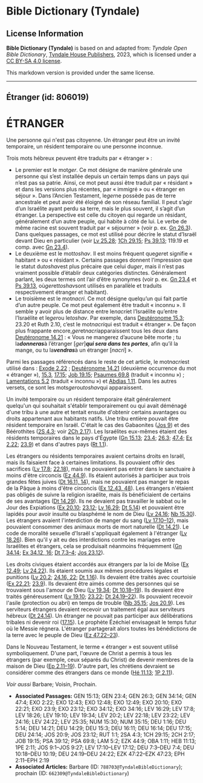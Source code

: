 # Bible Dictionary (Tyndale)

## License Information

**Bible Dictionary (Tyndale)** is based on and adapted from: _Tyndale Open Bible Dictionary_, [Tyndale House Publishers](https://tyndaleopenresources.com/), 2023, which is licensed under a [CC BY-SA 4.0 license](https://creativecommons.org/licenses/by-sa/4.0/legalcode.en).

This markdown version is provided under the same license.



--------------------------------

## Étranger (id: 806019)

ÉTRANGER
========

Une personne qui n'est pas citoyenne. Un étranger peut être un invité temporaire, un résident temporaire ou une personne inconnue.

Trois mots hébreux peuvent être traduits par « étranger » :

* Le premier est le mot*ger*. Ce mot désigne de manière générale une personne qui s’est installée depuis un certain temps dans un pays qui n’est pas sa patrie. Ainsi, ce mot peut aussi être traduit par « résidant » et dans les versions plus récentes, par « immigré » ou « étranger en séjour ». Dans l’Ancien Testament, le*ger*ne possède pas de terre ancestrale et peut avoir été éloigné de son réseau familial. Il peut s’agir d’un Israélite ayant perdu sa terre, mais le plus souvent, il s’agit d’un étranger. La perspective est celle du citoyen qui regarde un résidant, généralement d’un autre peuple, qui habite à côté de lui. Le verbe de même racine est souvent traduit par « séjourner » (voir p. ex. [Gn 26\.3](https://ref.ly/Gen26:3)). Dans quelques passages, ce mot est utilisé pour décrire le statut d’Israël devant Dieu en particulier (voir [Lv 25\.28](https://ref.ly/Lev25:35); [1Ch 29\.15](https://ref.ly/1Chr29:15); [Ps 39\.13](https://ref.ly/Ps39:12); 119\.19 et comp. avec [Gn 23\.4](https://ref.ly/Gen23:4)).
* Le deuxième est le mot*toshav*. Il est moins fréquent que*ger*et signifie « habitant » ou « résidant ». Certains passages donnent l’impression que le statut du*toshav*est plus précaire que celui du*ger*, mais il n’est pas vraiment possible d’établir deux catégories distinctes. Généralement parlant, les deux termes ont l’air d’être synonymes (voir p. ex. [Gn 23\.4](https://ref.ly/Gen23:4) et [Ps 39\.13](https://ref.ly/Ps39:12), où*ger*et*toshav*sont utilisés en parallèle et traduits respectivement étranger et habitant).
* Le troisième est le mot*nacri*. Ce mot désigne quelqu’un qui fait partie d’un autre peuple. Ce mot peut également être traduit « inconnu ». Il semble y avoir plus de distance entre le*nacri*et l’Israélite qu’entre l’Israélite et le*ger*ou le*toshav*. Par exemple, dans [Deutéronome 15\.3](https://ref.ly/Deut15:3); 23\.20 et Ruth 2\.10, c’est le mot*nacri*qui est traduit « étranger ». De façon plus frappante encore,*ger*et*nacri*apparaissent tous les deux dans [Deutéronome 14\.21](https://ref.ly/Deut14:21) : « Vous ne mangerez d’aucune bête morte ; tu la***donneras***à l’étranger \[*ger*]***qui sera dans tes portes***, afin qu’il la mange, ou tu la***vendras***à un étranger \[*nacri*] ».

Parmi les passages référencés dans le reste de cet article, le mot*nacri*est utilisé dans : [Exode 2\.22](https://ref.ly/Exod2:22) ; [Deutéronome 14\.21](https://ref.ly/Deut14:21) (deuxième occurrence du mot « étranger »), [15\.3](https://ref.ly/Deut15:3), [17\.15](https://ref.ly/Deut17:15); [Job 19\.15](https://ref.ly/Job19:15); [Psaumes 69\.8](https://ref.ly/Ps69:8) (traduit « inconnu ») ; [Lamentations 5\.2](https://ref.ly/Lam5:2) (traduit « inconnu ») et [Abdias 1\.11](https://ref.ly/Obad1:11). Dans les autres versets, ce sont les mots*ger*ou*toshav*qui apparaissent.

Un invité temporaire ou un résident temporaire était généralement quelqu'un qui souhaitait s'établir temporairement ou qui avait déménagé d'une tribu à une autre et tentait ensuite d'obtenir certains avantages ou droits appartenant aux habitants natifs. Une tribu entière pouvait être résident temporaire en Israël. C'était le cas des Gabaonites ([Jos 9](https://ref.ly/Josh9:1-Josh9:27)) et des Béérothites ([2S 4\.3](https://ref.ly/2Sam4:3); voir [2Ch 2\.17](https://ref.ly/2Chr2:17)). Les Israélites eux\-mêmes étaient des résidents temporaires dans le pays d'Égypte ([Gn 15\.13](https://ref.ly/Gen15:13); [23\.4](https://ref.ly/Gen23:4); [26\.3](https://ref.ly/Gen26:3); [47\.4](https://ref.ly/Gen47:4); [Ex 2\.22](https://ref.ly/Exod2:22); [23\.9](https://ref.ly/Exod23:9)) et dans d'autres pays ([Rt 1\.1](https://ref.ly/Ruth1:1)).

Les étrangers ou résidents temporaires avaient certains droits en Israël, mais ils faisaient face à certaines limitations. Ils pouvaient offrir des sacrifices ([Lv 17\.8](https://ref.ly/Lev17:8); [22\.18](https://ref.ly/Lev22:18)), mais ne pouvaient pas entrer dans le sanctuaire à moins d'être circoncis ([Ez 44\.9](https://ref.ly/Ezek44:9)). Ils étaient autorisés à participer aux trois grandes fêtes juives ([Dt 16\.11, 14](https://ref.ly/Deut16:11,Deut16:14)), mais ne pouvaient pas manger le repas de la Pâque à moins d'être circoncis ([Ex 12\.43, 48](https://ref.ly/Exod12:43,Exod12:48)). Les étrangers n'étaient pas obligés de suivre la religion israélite, mais ils bénéficiaient de certains de ses avantages ([Dt 14\.29](https://ref.ly/Deut14:29)). Ils ne devaient pas travailler le sabbat ou le Jour des Expiations ([Ex 20\.10](https://ref.ly/Exod20:10); [23\.12](https://ref.ly/Exod23:12); [Lv 16\.29](https://ref.ly/Lev16:29); [Dt 5\.14](https://ref.ly/Deut5:14)) et pouvaient être lapidés pour avoir insulté ou blasphémé le nom de Dieu ([Lv 24\.16](https://ref.ly/Lev24:16); [Nb 15\.30](https://ref.ly/Num15:30)). Les étrangers avaient l'interdiction de manger du sang ([Lv 17\.10–12](https://ref.ly/Lev17:10-Lev17:12)), mais pouvaient consommer des animaux morts de mort naturelle ([Dt 14\.21](https://ref.ly/Deut14:21)). Le code de moralité sexuelle d'Israël s'appliquait également à l'étranger ([Lv 18\.26](https://ref.ly/Lev18:26)). Bien qu'il y ait eu des interdictions contre les mariages entre Israélites et étrangers, cela se produisait néanmoins fréquemment ([Gn 34\.14](https://ref.ly/Gen34:14); [Ex 34\.12, 16](https://ref.ly/Exod34:12,Exod34:16); [Dt 7\.3–4](https://ref.ly/Deut7:3-Deut7:4); [Jos 23\.12](https://ref.ly/Josh23:12)).

Les droits civiques étaient accordés aux étrangers par la loi de Moïse ([Ex 12\.49](https://ref.ly/Exod12:49); [Lv 24\.22](https://ref.ly/Lev24:22)). Ils étaient soumis aux mêmes procédures légales et punitions ([Lv 20\.2](https://ref.ly/Lev20:2); [24\.16, 22](https://ref.ly/Lev24:16,Lev24:22); [Dt 1\.16](https://ref.ly/Deut1:16)). Ils devaient être traités avec courtoisie ([Ex 22\.21](https://ref.ly/Exod22:21); [23\.9](https://ref.ly/Exod23:9)). Ils devaient être aimés comme des personnes qui se trouvaient sous l'amour de Dieu ([Lv 19\.34](https://ref.ly/Lev19:34); [Dt 10\.18–19](https://ref.ly/Deut10:18-Deut10:19)). Ils devaient être traités généreusement ([Lv 19\.10](https://ref.ly/Lev19:10); [23\.22](https://ref.ly/Lev23:22); [Dt 24\.19–22](https://ref.ly/Deut24:19-Deut24:22)). Ils pouvaient recevoir l'asile (protection ou abri) en temps de trouble ([Nb 35\.15](https://ref.ly/Num35:15); [Jos 20\.9](https://ref.ly/Josh20:9)). Les serviteurs étrangers devaient recevoir un traitement égal aux serviteurs hébreux ([Dt 24\.14](https://ref.ly/Deut24:14)). Un étranger ne pouvait pas participer aux délibérations tribales ni devenir roi ([17\.15](https://ref.ly/Deut17:15)). Le prophète Ézéchiel envisageait le temps futur où le Messie régnera. L'étranger partagerait alors toutes les bénédictions de la terre avec le peuple de Dieu ([Ez 47\.22–23](https://ref.ly/Ezek47:22-Ezek47:23)).

Dans le Nouveau Testament, le terme « étranger » est souvent utilisé symboliquement. D'une part, l'œuvre de Christ a permis à tous les étrangers (par exemple, ceux séparés du Christ) de devenir membres de la maison de Dieu ([Ep 2\.11–19](https://ref.ly/Eph2:11-Eph2:19)). D'autre part, les chrétiens devraient se considérer comme des étrangers dans ce monde ([Hé 11\.13](https://ref.ly/Heb11:13); [1P 2\.11](https://ref.ly/1Pet2:11)).

*Voir aussi* Barbare; Voisin, Prochain.

* **Associated Passages:** GEN 15:13; GEN 23:4; GEN 26:3; GEN 34:14; GEN 47:4; EXO 2:22; EXO 12:43; EXO 12:48; EXO 12:49; EXO 20:10; EXO 22:21; EXO 23:9; EXO 23:12; EXO 34:12; EXO 34:16; LEV 16:29; LEV 17:8; LEV 18:26; LEV 19:10; LEV 19:34; LEV 20:2; LEV 22:18; LEV 23:22; LEV 24:16; LEV 24:22; LEV 25:35; NUM 15:30; NUM 35:15; DEU 1:16; DEU 5:14; DEU 14:21; DEU 14:29; DEU 15:3; DEU 16:11; DEU 16:14; DEU 17:15; DEU 24:14; JOS 20:9; JOS 23:12; RUT 1:1; 2SA 4:3; 1CH 29:15; 2CH 2:17; JOB 19:15; PSA 39:12; PSA 69:8; LAM 5:2; EZK 44:9; OBA 1:11; HEB 11:13; 1PE 2:11; JOS 9:1–JOS 9:27; LEV 17:10–LEV 17:12; DEU 7:3–DEU 7:4; DEU 10:18–DEU 10:19; DEU 24:19–DEU 24:22; EZK 47:22–EZK 47:23; EPH 2:11–EPH 2:19
* **Associated Articles:** Barbare (ID: `788703@TyndaleBibleDictionary`); prochain (ID: `662309@TyndaleBibleDictionary`)

